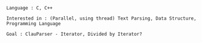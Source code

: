     Language : C, C++
    
    Interested in : (Parallel, using thread) Text Parsing, Data Structure, Programming Language

    Goal : ClauParser - Iterator, Divided by Iterator?
    
    
